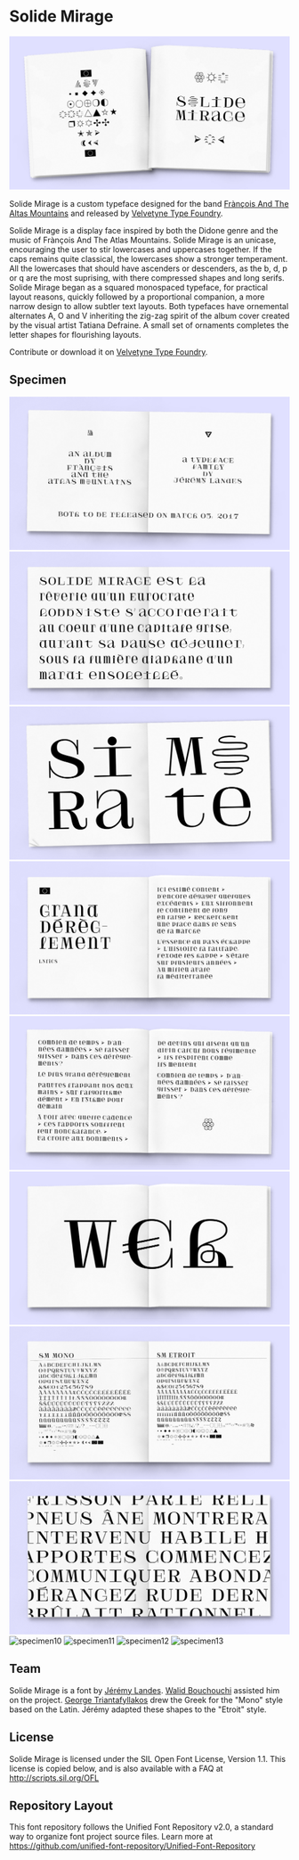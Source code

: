 # Solide Mirage

![specimen1](documentation/specimen/images/specimen_solidemirage.png)

Solide Mirage is a custom typeface designed for the band [Frànçois And The Altas Mountains](francoisandtheatlasmountains.com) and released by [Velvetyne Type Foundry](http://velvetyne.fr/fonts/solide-mirage/).

Solide Mirage is a display face inspired by both the Didone genre and the music of Frànçois And The Atlas Mountains. Solide Mirage is an unicase, encouraging the user to stir lowercases and uppercases together. If the caps remains quite classical, the lowercases show a stronger temperament. All the lowercases that should have ascenders or descenders, as the b, d, p or q are the most suprising, with there compressed shapes and long serifs. Solide Mirage began as a squared monospaced typeface, for practical layout reasons, quickly followed by a proportional companion, a more narrow design to allow subtler text layouts. Both typefaces have ornemental alternates A, O and V inheriting the zig-zag spirit of the album cover created by the visual artist Tatiana Defraine. A small set of ornaments completes the letter shapes for flourishing layouts.

Contribute or download it on [Velvetyne Type Foundry](http://velvetyne.fr/fonts/solide-mirage/).

## Specimen

![specimen2](documentation/specimen/images/specimen_solidemirage2.png)
![specimen3](documentation/specimen/images/specimen_solidemirage3.png)
![specimen4](documentation/specimen/images/specimen_solidemirage4.png)
![specimen5](documentation/specimen/images/specimen_solidemirage5.png)
![specimen6](documentation/specimen/images/specimen_solidemirage6.png)
![specimen7](documentation/specimen/images/specimen_solidemirage7.png)
![specimen8](documentation/specimen/images/specimen_solidemirage8.png)
![specimen9](documentation/specimen/images/specimen_solidemirage9.png)
![specimen10](/documentation/specimen/images/specimen_solidemirage10.png)
![specimen11](/documentation/specimen/images/specimen_solidemirage11.png)
![specimen12](/documentation/specimen/images/specimen_solidemirage12.png)
![specimen13](/documentation/specimen/images/specimen_solidemirage13.png)

## Team

Solide Mirage is a font by [Jérémy Landes](http://studiotriple.fr). [Walid Bouchouchi](https://www.akakir.com/f) assisted him on the project. [George Triantafyllakos](https://backpacker.gr/) drew the Greek for the "Mono" style based on the Latin. Jérémy adapted these shapes to the "Etroit" style.

## License

Solide Mirage is licensed under the SIL Open Font License, Version 1.1.
This license is copied below, and is also available with a FAQ at
http://scripts.sil.org/OFL

## Repository Layout

This font repository follows the Unified Font Repository v2.0,
a standard way to organize font project source files. Learn more at
https://github.com/unified-font-repository/Unified-Font-Repository
